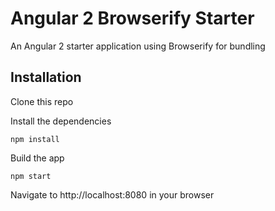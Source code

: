 # Angular 2 Browserify Starter

An Angular 2 starter application using Browserify for bundling

## Installation

  Clone this repo
  
  Install the dependencies
  
  	npm install
  
  Build the app
  
  	npm start
  
  Navigate to http://localhost:8080 in your browser
